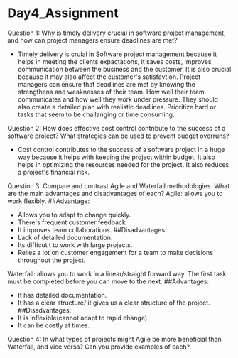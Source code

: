 # Day4_Assignment

Question 1:
Why is timely delivery crucial in software project management, and how can project managers ensure deadlines are met?
- Timely delivery is cruial in Software project management because it helps in meeting the clients expactations, it saves costs, improves communication between the business
  and the customer. It is also crucial because it may alao affect the customer's satisfavtion. Project managers can ensure that deadlines are met by knowing the strengthens
  and weaknesses of their team. How well their team communicates and how well they work under pressure. They should also create a detailed plan with realistic deadlines. Prioritize
  hard or tasks that seem to be challanging or time consuming.

Question 2:
How does effective cost control contribute to the success of a software project? What strategies can be used to prevent budget overruns?
- Cost control contributes to the success of a software project in a huge way because it helps with keeping the project within budget. It also helps in optimizing the resources
needed for the project. It also reduces a project's financial risk.

Question 3:
Compare and contrast Agile and Waterfall methodologies. What are the main advantages and disadvantages of each?
Agile: allows you to work flexibly.
##Advantage:
- Allows you to adapt to change quickly.
- There's frequent customer feedback
- It improves team collaborations.
##Disadvantages:
- Lack of detailed documentation.
- Its difficutlt to work with large projects.
- Relies a lot on customer engagement for a team to make decisions throughout the project.
  
Waterfall: allows you to work in a linear/straight forward way. The first task must be completed before you can move to the next.
##Advantages:
- It has detailed documentation.
- It has a clear structure/ it gives us a clear structure of the project.
##Disadvantages:
- It is inflexible(cannot adapt to rapid change).
- It can be costly at times.

Question 4: 
In what types of projects might Agile be more beneficial than Waterfall, and vice versa? Can you provide examples of each?



